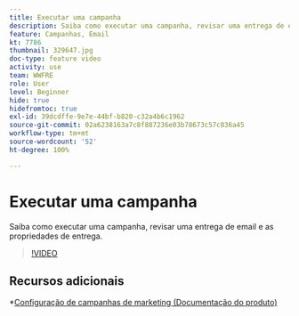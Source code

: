 ```yaml
---
title: Executar uma campanha
description: Saiba como executar uma campanha, revisar uma entrega de email e as propriedades de entrega.
feature: Campanhas, Email
kt: 7786
thumbnail: 329647.jpg
doc-type: feature video
activity: use
team: WWFRE
role: User
level: Beginner
hide: true
hidefromtoc: true
exl-id: 39dcdffe-9e7e-44bf-b820-c32a4b6c1962
source-git-commit: 02a6238163a7c8f887236e03b78673c57c836a45
workflow-type: tm+mt
source-wordcount: '52'
ht-degree: 100%

---
```


# Executar uma campanha

Saiba como executar uma campanha, revisar uma entrega de email e as propriedades de entrega.

>[!VIDEO](https://video.tv.adobe.com/v/329647?quality=12)

## Recursos adicionais

*[Configuração de campanhas de marketing (Documentação do produto)](https://experienceleague.adobe.com/docs/campaign-classic/using/orchestrating-campaigns/orchestrate-campaigns/setting-up-marketing-campaigns.html?lang=pt-BR)
